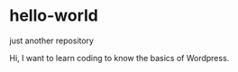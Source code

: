 # hello-world
just another repository

Hi, 
I want to learn coding to know the basics of Wordpress.
